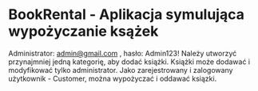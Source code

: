 # BookRental - Aplikacja symulująca wypożyczanie ksążek
Administrator: admin@gmail.com , hasło: Admin123!
Należy utworzyć przynajmniej jedną kategorię, aby dodać książki. Książki może dodawać i modyfikować tylko administrator. Jako zarejestrowany i zalogowany użytkownik - Customer, można wypożyczać i oddawać ksiązki.
